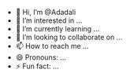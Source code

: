 - 👋 Hi, I’m @Adadali
- 👀 I’m interested in ...
- 🌱 I’m currently learning ...
- 💞️ I’m looking to collaborate on ...
- 📫 How to reach me ...
- 😄 Pronouns: ...
- ⚡ Fun fact: ...

<!---
Adadali/Adadali is a ✨ special ✨ repository because its `README.md` (this file) appears on your GitHub profile.
You can click the Preview link to take a look at your changes.
--->
